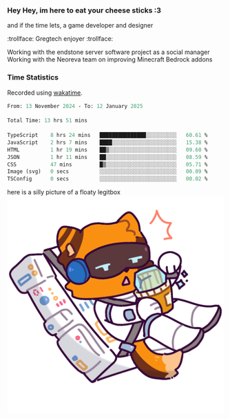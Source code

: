 ### Hey Hey, im here to eat your cheese sticks :3
and if the time lets, a game developer and designer

:trollface: Gregtech enjoyer :trollface:

Working with the endstone server software project as a social manager<br>
Working with the Neoreva team on improving Minecraft Bedrock addons

### Time Statistics
Recorded using [wakatime](https://wakatime.com).

<!--START_SECTION:waka-->

```ocaml
From: 13 November 2024 - To: 12 January 2025

Total Time: 13 hrs 51 mins

TypeScript    8 hrs 24 mins   ███████████████░░░░░░░░░░   60.61 %
JavaScript    2 hrs 7 mins    ████░░░░░░░░░░░░░░░░░░░░░   15.38 %
HTML          1 hr 19 mins    ██▒░░░░░░░░░░░░░░░░░░░░░░   09.60 %
JSON          1 hr 11 mins    ██░░░░░░░░░░░░░░░░░░░░░░░   08.59 %
CSS           47 mins         █▒░░░░░░░░░░░░░░░░░░░░░░░   05.71 %
Image (svg)   0 secs          ░░░░░░░░░░░░░░░░░░░░░░░░░   00.09 %
TSConfig      0 secs          ░░░░░░░░░░░░░░░░░░░░░░░░░   00.02 %
```

<!--END_SECTION:waka-->

here is a silly picture of a floaty legitbox
![Silly legitbox](goobernoback_lower.png)
